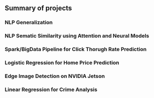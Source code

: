 ## Summary of projects
### NLP Generalization
### NLP Sematic Similarity using Attention and Neural Models
### Spark/BigData Pipeline for Click Thorugh Rate Prediction
### Logistic Regression for Home Price Prediction
### Edge Image Detection on NVIDIA Jetson
### Linear Regression for Crime Analysis
